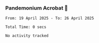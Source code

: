 ### Pandemonium Acrobat 🤸

<!--START_SECTION:waka-->

```all_time
From: 19 April 2025 - To: 26 April 2025

Total Time: 0 secs

No activity tracked
```

<!--END_SECTION:waka-->
